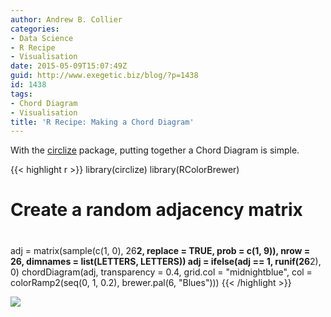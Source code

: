 ```yaml
---
author: Andrew B. Collier
categories:
- Data Science
- R Recipe
- Visualisation
date: 2015-05-09T15:07:49Z
guid: http://www.exegetic.biz/blog/?p=1438
id: 1438
tags:
- Chord Diagram
- Visualisation
title: 'R Recipe: Making a Chord Diagram'
---
```


With the [circlize](http://cran.mirror.ac.za/web/packages/circlize/index.html) package, putting together a Chord Diagram is simple. 

{{< highlight r >}}
library(circlize)
library(RColorBrewer)
# Create a random adjacency matrix
#
adj = matrix(sample(c(1, 0), 26**2, replace = TRUE, prob = c(1, 9)),
nrow = 26, dimnames = list(LETTERS, LETTERS))
adj = ifelse(adj == 1, runif(26**2), 0)
chordDiagram(adj, transparency = 0.4, grid.col = "midnightblue",
             col = colorRamp2(seq(0, 1, 0.2), brewer.pal(6, "Blues")))
{{< /highlight >}}

<img src="/img/2015/05/chord-diagram.png">